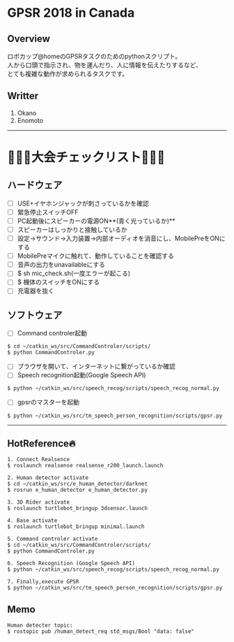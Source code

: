 # GPSR 2018 in Canada
## Overview
ロボカップ@homeのGPSRタスクのためのpythonスクリプト。  
人から口頭で指示され、物を運んだり、人に情報を伝えたりするなど、  
とても複雑な動作が求められるタスクです。

## Writter
1. Okano
2. Enomoto

--------------------------------------
# :triangular_flag_on_post::triangular_flag_on_post::triangular_flag_on_post:大会チェックリスト:triangular_flag_on_post::triangular_flag_on_post::triangular_flag_on_post:
## ハードウェア
- [ ] USE+イヤホンジャックが刺さっているかを確認
- [ ] 緊急停止スイッチOFF
- [ ] PC起動後にスピーカーの電源ON**(青く光っているか)**
- [ ] スピーカーはしっかりと接触しているか
- [ ] 設定->サウンド->入力装置->内部オーディオを消音にし、MobilePreをONにする
- [ ] MobilePreマイクに触れて、動作していることを確認する
- [ ] 音声の出力をunavailableにする
- [ ] $ sh mic_check.sh(一度エラーが起こる)
- [ ] $ 機体のスイッチをONにする
- [ ] 充電器を抜く
## ソフトウェア
- [ ] Command controler起動
```
$ cd ~/catkin_ws/src/CommandControler/scripts/
$ python CommandControler.py
```
- [ ] ブラウザを開いて、インターネットに繋がっているか確認
- [ ] Speech recognition起動(Google Speech API)
```
$ python ~/catkin_ws/src/speech_recog/scripts/speech_recog_normal.py
```
- [ ] gpsrのマスターを起動
```
$ python ~/catkin_ws/src/tm_speech_person_recognition/scripts/gpsr.py
```

---------------------------------------------------------------------------
## HotReference:fire:
~~~
1. Connect Realsence
$ roslaunch realsense realsense_r200_launch.launch

2. Human detector activate
$ cd ~/catkin_ws/src/e_human_detector/darknet
$ rosrun e_human_detector e_human_detector.py

3. 3D Rider activate
$ roslaunch turtlebot_bringup 3dsensor.launch

4. Base activate
$ roslaunch turtlebot_bringup minimal.launch

5. Command controler activate
$ cd ~/catkin_ws/src/CommandControler/scripts/
$ python CommandControler.py

6. Speech Recognition (Google Speech API)
$ python ~/catkin_ws/src/speech_recog/scripts/speech_recog_normal.py

7. Finally,execute GPSR
$ python ~/catkin_ws/src/tm_speech_person_recognition/scripts/gpsr.py
~~~
## Memo
~~~
Human detecter topic:  
$ rostopic pub /human_detect_req std_msgs/Bool "data: false"
~~~
